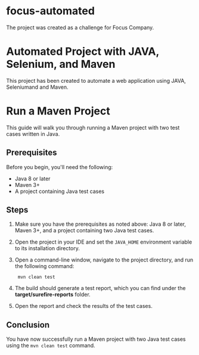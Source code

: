 # focus-automated
The project was created as a challenge for Focus Company.

# Automated Project with JAVA, Selenium, and Maven
This project has been created to automate a web application using JAVA, Seleniumand and Maven.

# Run a Maven Project

This guide will walk you through running a Maven project with two test cases written in Java.

## Prerequisites

Before you begin, you'll need the following:

* Java 8 or later
* Maven 3+ 
* A project containing Java test cases

## Steps

1. Make sure you have the prerequisites as noted above: Java 8 or later, Maven 3+, and a project containing two Java test cases.

2. Open the project in your IDE and set the `JAVA_HOME` environment variable to its installation directory.

3. Open a command-line window, navigate to the project directory, and run the following command:

        mvn clean test

4. The build should generate a test report, which you can find under the **target/surefire-reports** folder. 

5. Open the report and check the results of the test cases.

## Conclusion

You have now successfully run a Maven project with two Java test cases using the `mvn clean test` command.

